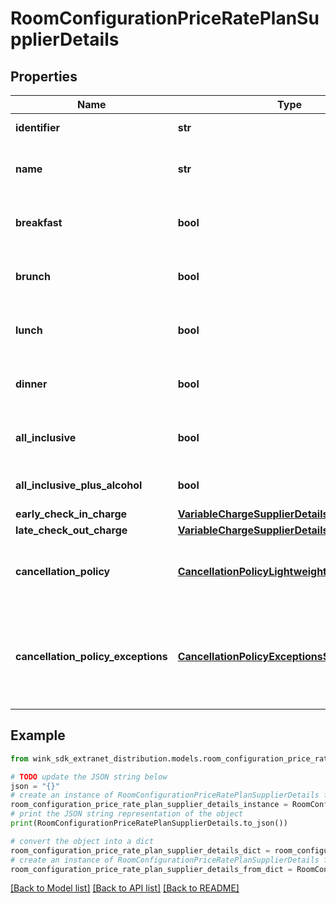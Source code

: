 # RoomConfigurationPriceRatePlanSupplierDetails


## Properties

Name | Type | Description | Notes
------------ | ------------- | ------------- | -------------
**identifier** | **str** | Rate plan identifier | 
**name** | **str** | Provides the name of the rate plan. | 
**breakfast** | **bool** | When true, indicates breakfast is included. | [default to False]
**brunch** | **bool** | When true, indicates brunch is included. | [default to False]
**lunch** | **bool** | When true, indicates lunch is included. | [default to False]
**dinner** | **bool** | When true, indicates dinner is included. | [default to False]
**all_inclusive** | **bool** | Everything included except alcohol | [default to False]
**all_inclusive_plus_alcohol** | **bool** | Everything included with alcohol | [default to False]
**early_check_in_charge** | [**VariableChargeSupplierDetails**](VariableChargeSupplierDetails.md) |  | [optional] 
**late_check_out_charge** | [**VariableChargeSupplierDetails**](VariableChargeSupplierDetails.md) |  | [optional] 
**cancellation_policy** | [**CancellationPolicyLightweightSupplierDetails**](CancellationPolicyLightweightSupplierDetails.md) | The cancellation policy for this rate plan. | [optional] 
**cancellation_policy_exceptions** | [**CancellationPolicyExceptionsSupplierDetails**](CancellationPolicyExceptionsSupplierDetails.md) | Allows a property to dynamically use another cancellation policy for a specific date range | [optional] 

## Example

```python
from wink_sdk_extranet_distribution.models.room_configuration_price_rate_plan_supplier_details import RoomConfigurationPriceRatePlanSupplierDetails

# TODO update the JSON string below
json = "{}"
# create an instance of RoomConfigurationPriceRatePlanSupplierDetails from a JSON string
room_configuration_price_rate_plan_supplier_details_instance = RoomConfigurationPriceRatePlanSupplierDetails.from_json(json)
# print the JSON string representation of the object
print(RoomConfigurationPriceRatePlanSupplierDetails.to_json())

# convert the object into a dict
room_configuration_price_rate_plan_supplier_details_dict = room_configuration_price_rate_plan_supplier_details_instance.to_dict()
# create an instance of RoomConfigurationPriceRatePlanSupplierDetails from a dict
room_configuration_price_rate_plan_supplier_details_from_dict = RoomConfigurationPriceRatePlanSupplierDetails.from_dict(room_configuration_price_rate_plan_supplier_details_dict)
```
[[Back to Model list]](../README.md#documentation-for-models) [[Back to API list]](../README.md#documentation-for-api-endpoints) [[Back to README]](../README.md)


